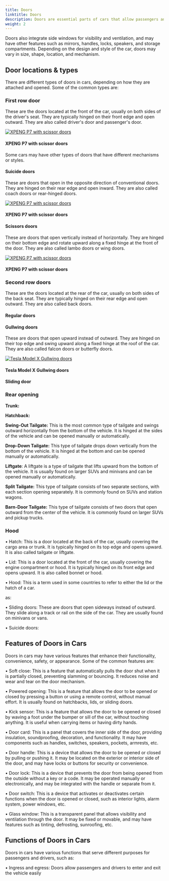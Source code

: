 ```yaml
---
title: Doors
linktitle: Doors
description: Doors are essential parts of cars that allow passengers and drivers to enter and exit the vehicle, as well as secure the interior from unauthorized access. 
weight: 2
---
```

<!-- markdownlint-disable MD033 -->

Doors also integrate side windows for visibility and ventilation, and may have other features such as mirrors, handles, locks, speakers, and storage compartments. Depending on the design and style of the car, doors may vary in size, shape, location, and mechanism.

## Door locations & types

There are different types of doors in cars, depending on how they are attached and opened. Some of the common types are:

### First row door

These are the doors located at the front of the car, usually on both sides of the driver&apos;s seat. They are typically hinged on their front edge and open outward. They are also called driver&apos;s door and passenger&apos;s door.

<figur>
    <a href="https://media.evkx.net/multimedia/technology/doors/eqssuvdoorsopen_1">
    <img src="https://media.evkx.net/multimedia/technology/doors/eqssuvdoorsopen_1_st.jpg" alt="XPENG P7 with scissor doors" title="XPENG P7 with scissor doors">
    </a>
    <figcaption><h4>XPENG P7 with scissor doors</h4></figcaption>
</figur>



Some cars may have other types of doors that have different mechanisms or styles.

#### Suicide doors

These are doors that open in the opposite direction of conventional doors. They are hinged on their rear edge and open inward. They are also called coach doors or rear-hinged doors.


<figur>
    <a href="https://media.evkx.net/multimedia/technology/doors/rrspectredoors_1.jpg">
    <img src="https://media.evkx.net/multimedia/technology/doors/rrspectredoors_1_st.jpg" alt="XPENG P7 with scissor doors" title="XPENG P7 with scissor doors">
    </a>
    <figcaption><h4>XPENG P7 with scissor doors</h4></figcaption>
</figur>

#### Scissors doors

These are doors that open vertically instead of horizontally. They are hinged on their bottom edge and rotate upward along a fixed hinge at the front of the door. They are also called lambo doors or wing doors.

<figur>
    <a href="https://media.evkx.net/multimedia/technology/doors/xpengp7wingdoors_1.jpg">
    <img src="https://media.evkx.net/multimedia/technology/doors/xpengp7wingdoors_1_st.jpg" alt="XPENG P7 with scissor doors" title="XPENG P7 with scissor doors">
    </a>
    <figcaption><h4>XPENG P7 with scissor doors</h4></figcaption>
</figur>


### Second row doors

These are the doors located at the rear of the car, usually on both sides of the back seat. They are typically hinged on their rear edge and open outward. They are also called back doors.



#### Regular doors


#### Gullwing doors

These are doors that open upward instead of outward. They are hinged on their top edge and swing upward along a fixed hinge at the roof of the car. They are also called falcon doors or butterfly doors.

<figur>
    <a href="https://media.evkx.net/multimedia/technology/doors/teslamodelxgullwing_1.jpg">
    <img src="https://media.evkx.net/multimedia/technology/doors/teslamodelxgullwing_1_st.jpg" alt="Tesla Model X Gullwing doors" title="Tesla Model X Gullwing doors">
    </a>
    <figcaption><h4>Tesla Model X Gullwing doors</h4></figcaption>
</figur>


#### Sliding door

### Rear opening

**Trunk:**


**Hatchback:**


**Swing-Out Tailgate:** This is the most common type of tailgate and swings outward horizontally from the bottom of the vehicle. It is hinged at the sides of the vehicle and can be opened manually or automatically.

**Drop-Down Tailgate:** This type of tailgate drops down vertically from the bottom of the vehicle. It is hinged at the bottom and can be opened manually or automatically.

**Liftgate**: A liftgate is a type of tailgate that lifts upward from the bottom of the vehicle. It is usually found on larger SUVs and minivans and can be opened manually or automatically.

**Split Tailgate:** This type of tailgate consists of two separate sections, with each section opening separately. It is commonly found on SUVs and station wagons.

**Barn-Door Tailgate:** This type of tailgate consists of two doors that open outward from the center of the vehicle. It is commonly found on larger SUVs and pickup trucks.

### Hood 

•  Hatch: This is a door located at the back of the car, usually covering the cargo area or trunk. It is typically hinged on its top edge and opens upward. It is also called tailgate or liftgate.

•  Lid: This is a door located at the front of the car, usually covering the engine compartment or hood. It is typically hinged on its front edge and opens upward. It is also called bonnet or hood.

•  Hood: This is a term used in some countries to refer to either the lid or the hatch of a car.


as:



•  Sliding doors: These are doors that open sideways instead of outward. They slide along a track or rail on the side of the car. They are usually found on minivans or vans.

•  Suicide doors: 


## Features of Doors in Cars

Doors in cars may have various features that enhance their functionality, convenience, safety, or appearance. Some of the common features are:

•  Soft close: This is a feature that automatically pulls the door shut when it is partially closed, preventing slamming or bouncing. It reduces noise and wear and tear on the door mechanism.

•  Powered opening: This is a feature that allows the door to be opened or closed by pressing a button or using a remote control, without manual effort. It is usually found on hatchbacks, lids, or sliding doors.

•  Kick sensor: This is a feature that allows the door to be opened or closed by waving a foot under the bumper or sill of the car, without touching anything. It is useful when carrying items or having dirty hands.

•  Door card: This is a panel that covers the inner side of the door, providing insulation, soundproofing, decoration, and functionality. It may have components such as handles, switches, speakers, pockets, armrests, etc.

•  Door handle: This is a device that allows the door to be opened or closed by pulling or pushing it. It may be located on the exterior or interior side of the door, and may have locks or buttons for security or convenience.

•  Door lock: This is a device that prevents the door from being opened from the outside without a key or a code. It may be operated manually or electronically, and may be integrated with the handle or separate from it.

•  Door switch: This is a device that activates or deactivates certain functions when the door is opened or closed, such as interior lights, alarm system, power windows, etc.

•  Glass window: This is a transparent panel that allows visibility and ventilation through the door. It may be fixed or movable, and may have features such as tinting, defrosting, sunroofing, etc.

## Functions of Doors in Cars

Doors in cars have various functions that serve different purposes for passengers and drivers, such as:

•  Ingress and egress: Doors allow passengers and drivers to enter and exit the vehicle easily